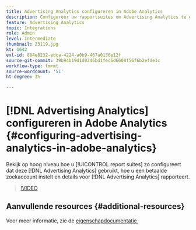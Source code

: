 ```yaml
---
title: Advertising Analytics configureren in Adobe Analytics
description: Configureer uw rapportsuites om Advertising Analytics te gebruiken.
feature: Advertising Analytics
topic: Integrations
role: Admin
level: Intermediate
thumbnail: 23119.jpg
kt: 1642
exl-id: 884e8232-edca-4224-a0b9-467a0136e12f
source-git-commit: 39b94b19d1d0246bd1fec6d6608f56f6b2efde1c
workflow-type: tm+mt
source-wordcount: '51'
ht-degree: 3%

---
```


# [!DNL Advertising Analytics] configureren in Adobe Analytics {#configuring-advertising-analytics-in-adobe-analytics}

Bekijk op hoog niveau hoe u [!UICONTROL report suites] zo configureert dat deze [!DNL Advertising Analytics] gebruikt, hoe u een betaalde zoekaccount instelt en details voor [!DNL Advertising Analytics] rapporteert.

>[!VIDEO](https://video.tv.adobe.com/v/23119/?quality=12&learn=on)

## Aanvullende resources {#additional-resources}

Voor meer informatie, zie de [&#x200B; eigenschapdocumentatie &#x200B;](https://experienceleague.adobe.com/docs/analytics/integration/advertising-analytics/overview.html?lang=nl-NL)
